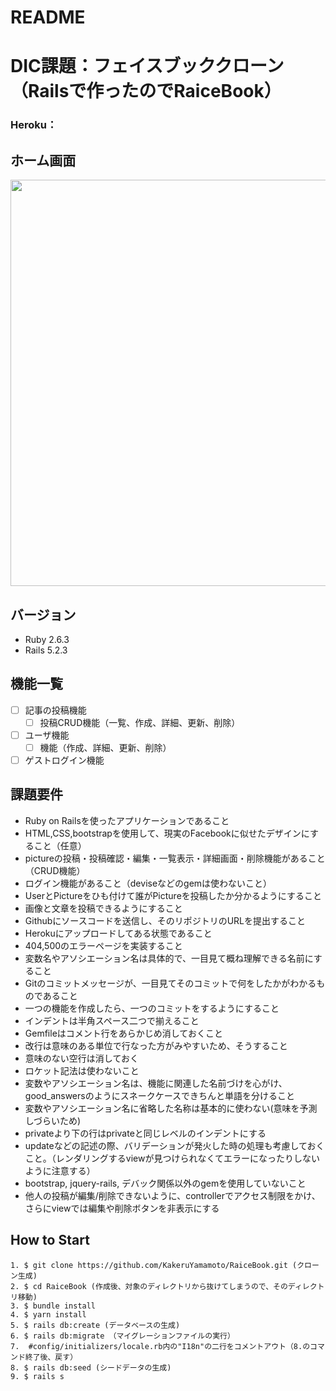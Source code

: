 # README

# DIC課題：フェイスブッククローン（Railsで作ったのでRaiceBook）
### Heroku：

## ホーム画面
<img src="https://lh3.googleusercontent.com/3_zs2Ib4ahyXuhj9Yc-6nkOD3adKrf5P-l0WbunGmyeL3u4UozvnM4JBehE6kX7RkbJ110N1-duDrl10OSp0nGJN3OlfiYniz7jI0Ns6dDBHctd4OaQe2CgKudYRfKdlUutEVYTkLVTkxFgTPOlTkVowc2qHlt9CC182ZU0ZCIEwYcmxqClscLaA87WtD3rka1aKGnkiHtbVWYfwiJ_93e6GBD2I1rFP3M0Rd68sWqeuS11-Ftgd5LlAotLZisdghtmFpmiQLAoulkvhbZXR6T9fp0AXNIXqJMRhctq3LM6cvSVhCjaNosnN_21jIsK8sq1RKowgdyYI5IzxAe_nUtAe5D1xrpMPi8hu37HglUXWb0MJ6Et1JQbeDkrEL3MxTlnSXkb-XAwHzDjiM5AR3u2zzCQmVii1ZNSGje7enU8MY0OgJfpmKqnCvFp6LW2Kc6zWaTCPbYtWoGZVmkmfyKnJA0_3l91lmjfwF0xtJ71tS4OsryR8yByxzYifV4hWvHjkmLUMSMuyPpuz2bN2D2XkSM75D85qRODxD6Noo45YLDOMwKDUe1LbCNQBUrb8bq99jzZUpEzQKugRzJXTVxkcLiKP83mhlbo1HQWFbmLGplx8xK-gkkbSz3Fz_CgEKT_oTAul8mUzAqsbWiu_jja6BAuQlX04FMfwZ0kxqgAd3e6AfB-216phVjk=w1399-h782-no" width="650px">

## バージョン
- Ruby 2.6.3
- Rails 5.2.3

## 機能一覧
- [ ] 記事の投稿機能
  - [ ] 投稿CRUD機能（一覧、作成、詳細、更新、削除）
- [ ] ユーザ機能
  - [ ] 機能（作成、詳細、更新、削除）
- [ ] ゲストログイン機能

## 課題要件
- Ruby on Railsを使ったアプリケーションであること
- HTML,CSS,bootstrapを使用して、現実のFacebookに似せたデザインにすること（任意）
- pictureの投稿・投稿確認・編集・一覧表示・詳細画面・削除機能があること（CRUD機能）
- ログイン機能があること（deviseなどのgemは使わないこと）
- UserとPictureをひも付けて誰がPictureを投稿したか分かるようにすること
- 画像と文章を投稿できるようにすること
- Githubにソースコードを送信し、そのリポジトリのURLを提出すること
- Herokuにアップロードしてある状態であること
- 404,500のエラーページを実装すること
- 変数名やアソシエーション名は具体的で、一目見て概ね理解できる名前にすること
- Gitのコミットメッセージが、一目見てそのコミットで何をしたかがわかるものであること
- 一つの機能を作成したら、一つのコミットをするようにすること
- インデントは半角スペース二つで揃えること
- Gemfileはコメント行をあらかじめ消しておくこと
- 改行は意味のある単位で行なった方がみやすいため、そうすること
- 意味のない空行は消しておく
- ロケット記法は使わないこと
- 変数やアソシエーション名は、機能に関連した名前づけを心がけ、good_answersのようにスネークケースできちんと単語を分けること
- 変数やアソシエーション名に省略した名称は基本的に使わない(意味を予測しづらいため)
- privateより下の行はprivateと同じレベルのインデントにする
- updateなどの記述の際、バリデーションが発火した時の処理も考慮しておくこと。（レンダリングするviewが見つけられなくてエラーになったりしないように注意する）
- bootstrap, jquery-rails, デバック関係以外のgemを使用していないこと
- 他人の投稿が編集/削除できないように、controllerでアクセス制限をかけ、さらにviewでは編集や削除ボタンを非表示にする

## How to Start

```
1. $ git clone https://github.com/KakeruYamamoto/RaiceBook.git (クローン生成)
2. $ cd RaiceBook (作成後、対象のディレクトリから抜けてしまうので、そのディレクトリ移動)
3. $ bundle install
4. $ yarn install
5. $ rails db:create (データベースの生成)
6. $ rails db:migrate （マイグレーションファイルの実行）
7.  #config/initializers/locale.rb内の"I18n"の二行をコメントアウト（8.のコマンド終了後、戻す）
8. $ rails db:seed (シードデータの生成)
9. $ rails s  

```
